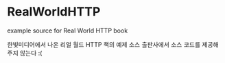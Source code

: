 # RealWorldHTTP
example source for Real World HTTP book

한빛미디어에서 나온 리얼 월드 HTTP 책의 예제 소스
출판사에서 소스 코드를 제공해 주지 않는다 :(
